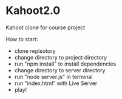 # Kahoot2.0
Kahoot clone for course project

How to start:
- clone repisotory
- change directory to project directory
- run "npm install" to install dependencies
- change directory to server directory
- run "node server.js" in terminal
- run "index.html" with Live Server
- play!
